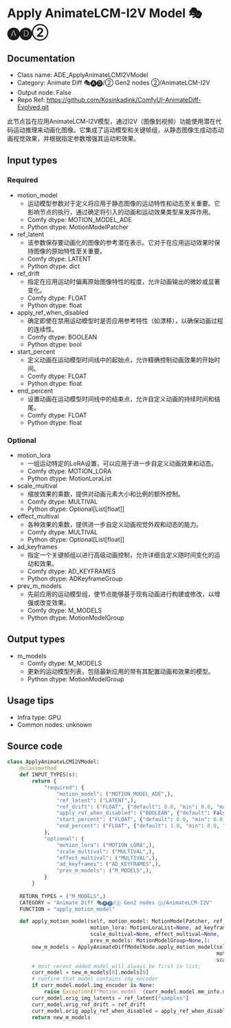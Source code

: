 # Apply AnimateLCM-I2V Model 🎭🅐🅓②
## Documentation
- Class name: ADE_ApplyAnimateLCMI2VModel
- Category: Animate Diff 🎭🅐🅓/② Gen2 nodes ②/AnimateLCM-I2V
- Output node: False
- Repo Ref: https://github.com/Kosinkadink/ComfyUI-AnimateDiff-Evolved.git

此节点旨在应用AnimateLCM-I2V模型，通过I2V（图像到视频）功能使用潜在代码运动推理来动画化图像。它集成了运动模型和关键帧组，从静态图像生成动态动画视觉效果，并根据指定参数增强其运动和效果。

## Input types
### Required
- motion_model
    - 运动模型参数对于定义将应用于静态图像的运动特性和动态至关重要。它影响节点的执行，通过确定将引入的动画和运动效果类型来发挥作用。
    - Comfy dtype: MOTION_MODEL_ADE
    - Python dtype: MotionModelPatcher
- ref_latent
    - 该参数保存要动画化的图像的参考潜在表示。它对于在应用运动效果时保持图像的原始特性至关重要。
    - Comfy dtype: LATENT
    - Python dtype: dict
- ref_drift
    - 指定在应用运动时偏离原始图像特性的程度，允许动画输出的微妙或显著变化。
    - Comfy dtype: FLOAT
    - Python dtype: float
- apply_ref_when_disabled
    - 确定即使在禁用运动模型时是否应用参考特性（如漂移），以确保动画过程的连续性。
    - Comfy dtype: BOOLEAN
    - Python dtype: bool
- start_percent
    - 定义动画在运动模型时间线中的起始点，允许精确控制动画效果的开始时间。
    - Comfy dtype: FLOAT
    - Python dtype: float
- end_percent
    - 设置动画在运动模型时间线中的结束点，允许自定义动画的持续时间和结尾。
    - Comfy dtype: FLOAT
    - Python dtype: float

### Optional
- motion_lora
    - 一组运动特定的LoRA设置，可以应用于进一步自定义动画效果和动态。
    - Comfy dtype: MOTION_LORA
    - Python dtype: MotionLoraList
- scale_multival
    - 缩放效果的乘数，提供对动画元素大小和比例的额外控制。
    - Comfy dtype: MULTIVAL
    - Python dtype: Optional[List[float]]
- effect_multival
    - 各种效果的乘数，提供进一步自定义动画视觉外观和动态的能力。
    - Comfy dtype: MULTIVAL
    - Python dtype: Optional[List[float]]
- ad_keyframes
    - 指定一个关键帧组以进行高级动画控制，允许详细自定义随时间变化的运动和效果。
    - Comfy dtype: AD_KEYFRAMES
    - Python dtype: ADKeyframeGroup
- prev_m_models
    - 先前应用的运动模型组，使节点能够基于现有动画进行构建或修改，以增强或改变效果。
    - Comfy dtype: M_MODELS
    - Python dtype: MotionModelGroup

## Output types
- m_models
    - Comfy dtype: M_MODELS
    - 更新的运动模型列表，包括最新应用的带有其配置动画和效果的模型。
    - Python dtype: MotionModelGroup

## Usage tips
- Infra type: GPU
- Common nodes: unknown

## Source code
```python
class ApplyAnimateLCMI2VModel:
    @classmethod
    def INPUT_TYPES(s):
        return {
            "required": {
                "motion_model": ("MOTION_MODEL_ADE",),
                "ref_latent": ("LATENT",),
                "ref_drift": ("FLOAT", {"default": 0.0, "min": 0.0, "max": 10.0, "step": 0.001}),
                "apply_ref_when_disabled": ("BOOLEAN", {"default": False}),
                "start_percent": ("FLOAT", {"default": 0.0, "min": 0.0, "max": 1.0, "step": 0.001}),
                "end_percent": ("FLOAT", {"default": 1.0, "min": 0.0, "max": 1.0, "step": 0.001}),
            },
            "optional": {
                "motion_lora": ("MOTION_LORA",),
                "scale_multival": ("MULTIVAL",),
                "effect_multival": ("MULTIVAL",),
                "ad_keyframes": ("AD_KEYFRAMES",),
                "prev_m_models": ("M_MODELS",),
            }
        }
    
    RETURN_TYPES = ("M_MODELS",)
    CATEGORY = "Animate Diff 🎭🅐🅓/② Gen2 nodes ②/AnimateLCM-I2V"
    FUNCTION = "apply_motion_model"

    def apply_motion_model(self, motion_model: MotionModelPatcher, ref_latent: dict, ref_drift: float=0.0, apply_ref_when_disabled=False, start_percent: float=0.0, end_percent: float=1.0,
                           motion_lora: MotionLoraList=None, ad_keyframes: ADKeyframeGroup=None,
                           scale_multival=None, effect_multival=None,
                           prev_m_models: MotionModelGroup=None,):
        new_m_models = ApplyAnimateDiffModelNode.apply_motion_model(self, motion_model, start_percent=start_percent, end_percent=end_percent,
                                                                    motion_lora=motion_lora, ad_keyframes=ad_keyframes,
                                                                    scale_multival=scale_multival, effect_multival=effect_multival, prev_m_models=prev_m_models)
        # most recent added model will always be first in list;
        curr_model = new_m_models[0].models[0]
        # confirm that model contains img_encoder
        if curr_model.model.img_encoder is None:
            raise Exception(f"Motion model '{curr_model.model.mm_info.mm_name}' does not contain an img_encoder; cannot be used with Apply AnimateLCM-I2V Model node.")
        curr_model.orig_img_latents = ref_latent["samples"]
        curr_model.orig_ref_drift = ref_drift
        curr_model.orig_apply_ref_when_disabled = apply_ref_when_disabled
        return new_m_models
